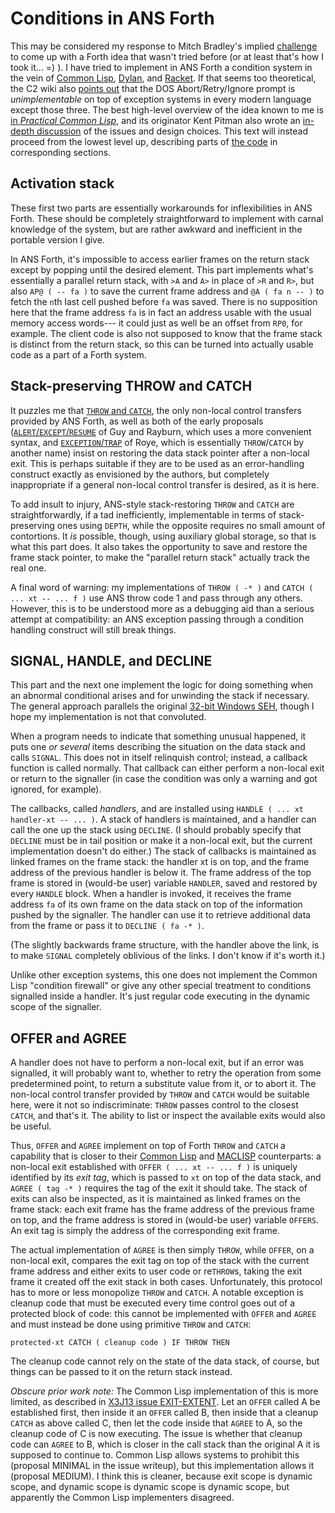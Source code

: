 # Conditions in ANS Forth

This may be considered my response to Mitch Bradley's implied
[challenge][1] to come up with a Forth idea that wasn't tried before (or
at least that's how I took it... =) ).  I have tried to implement in ANS
Forth a condition system in the vein of [Common Lisp][2], [Dylan][3],
and [Racket][4].   If that seems too theoretical, the C2 wiki also
[points out][5] that the DOS Abort/Retry/Ignore prompt is
_unimplementable_ on top of exception systems in every modern language
except those three.  The best high-level overview of the idea known to
me is [in _Practical Common Lisp_][6], and its originator Kent Pitman
also wrote an [in-depth discussion][7] of the issues and design choices.
This text will instead proceed from the lowest level up, describing
parts of [the code](condit.fth) in corresponding sections.

## Activation stack

These first two parts are essentially workarounds for inflexibilities in
ANS Forth.  These should be completely straightforward to implement with
carnal knowledge of the system, but are rather awkward and inefficient
in the portable version I give.

In ANS Forth, it's impossible to access earlier frames on the return
stack except by popping until the desired element.  This part implements
what's essentially a parallel return stack, with `>A` and `A>` in place
of `>R` and `R>`, but also `AP@ ( -- fa )` to save the current frame
address and `@A ( fa n -- )` to fetch the `n`th last cell pushed before
`fa` was saved.   There is no supposition here that the frame address
`fa` is in fact an address usable with the usual memory access words---
it could just as well be an offset from `RP0`, for example.  The client
code is also not supposed to know that the frame stack is distinct from
the return stack, so this can be turned into actually usable code as a
part of a Forth system.

## Stack-preserving THROW and CATCH

It puzzles me that [`THROW` and `CATCH`][8], the only non-local control
transfers provided by ANS Forth, as well as both of the early proposals
([`ALERT`/`EXCEPT`/`RESUME`][9] of Guy and Rayburn, which uses a more
convenient syntax, and [`EXCEPTION`/`TRAP`][10] of Roye, which is
essentially `THROW`/`CATCH` by another name) insist on restoring the
data stack pointer after a non-local exit.  This is perhaps suitable if
they are to be used as an error-handling construct exactly as envisioned
by the authors, but completely inappropriate if a general non-local
control transfer is desired, as it is here.

To add insult to injury, ANS-style stack-restoring `THROW` and `CATCH`
are straightforwardly, if a tad inefficiently, implementable in terms of
stack-preserving ones using `DEPTH`, while the opposite requires no
small amount of contortions.  It _is_ possible, though, using auxiliary
global storage, so that is what this part does.  It also takes the
opportunity to save and restore the frame stack pointer, to make the
"parallel return stack" actually track the real one.

A final word of warning: my implementations of `THROW ( -* )` and
`CATCH ( ... xt -- ... f )` use ANS throw code 1 and pass through any
others.  However, this is to be understood more as a debugging aid than
a serious attempt at compatibility: an ANS exception passing through a
condition handling construct will still break things.

## SIGNAL, HANDLE, and DECLINE

This part and the next one implement the logic for doing something when
an abnormal conditional arises and for unwinding the stack if necessary.
The general approach parallels the original [32-bit Windows SEH][11],
though I hope my implementation is not that convoluted.

When a program needs to indicate that something unusual happened, it
puts one _or several_ items describing the situation on the data stack
and calls `SIGNAL`.  This does not in itself relinquish control;
instead, a callback function is called normally.  That callback can
either perform a non-local exit or return to the signaller (in case the
condition was only a warning and got ignored, for example).

The callbacks, called _handlers_, and are installed using
`HANDLE ( ... xt handler-xt -- ... )`.  A stack of handlers is
maintained, and a handler can call the one up the stack using `DECLINE`.
(I should probably specify that `DECLINE` must be in tail position or
make it a non-local exit, but the current implementation doesn't do
either.)  The stack of callbacks is maintained as linked frames on the
frame stack: the handler xt is on top, and the frame address of the
previous handler is below it.  The frame address of the top frame is
stored in (would-be user) variable `HANDLER`, saved and restored by
every `HANDLE` block.  When a handler is invoked, it receives the frame
address `fa` of its own frame on the data stack on top of the
information pushed by the signaller.  The handler can use it to retrieve
additional data from the frame or pass it to `DECLINE ( fa -* )`.

(The slightly backwards frame structure, with the handler above the
link, is to make `SIGNAL` completely oblivious of the links.  I don't
know if it's worth it.)

Unlike other exception systems, this one does not implement the Common
Lisp "condition firewall" or give any other special treatment to
conditions signalled inside a handler.  It's just regular code executing
in the dynamic scope of the signaller.

## OFFER and AGREE

A handler does not have to perform a non-local exit, but if an error was
signalled, it will probably want to, whether to retry the operation from
some predetermined point, to return a substitute value from it, or to
abort it.  The non-local control transfer provided by `THROW` and
`CATCH` would be suitable here, were it not so indiscriminate: `THROW`
passes control to the closest `CATCH`, and that's it.  The ability to
list or inspect the available exits would also be useful.

Thus, `OFFER` and `AGREE` implement on top of Forth `THROW` and `CATCH`
a capability that is closer to their [Common Lisp][12] and [MACLISP][13]
counterparts: a non-local exit established with
`OFFER ( ... xt -- ... f )` is uniquely identified by its _exit tag_,
which is passed to `xt` on top of the data stack, and `AGREE ( tag -* )`
requires the tag of the exit it should take.  The stack of exits can
also be inspected, as it is maintained as linked frames on the frame
stack:  each exit frame has the frame address of the previous frame on
top, and the frame address is stored in (would-be user) variable
`OFFERS`.  An exit tag is simply the address of the corresponding exit
frame.

The actual implementation of `AGREE` is then simply `THROW`, while
`OFFER`, on a non-local exit, compares the exit tag on top of the stack
with the current frame address and either exits to user code or
re`THROW`s, taking the exit frame it created off the exit stack in both
cases.  Unfortunately, this protocol has to more or less monopolize
`THROW` and `CATCH`.  A notable exception is cleanup code that must be
executed every time control goes out of a protected block of code: this
cannot be implemented with `OFFER` and `AGREE` and must instead be done
using primitive `THROW` and `CATCH`:

	protected-xt CATCH ( cleanup code ) IF THROW THEN

The cleanup code cannot rely on the state of the data stack, of course,
but things can be passed to it on the return stack instead.

_Obscure prior work note:_ The Common Lisp implementation of this is
more limited, as described in [X3J13 issue EXIT-EXTENT][14].  Let an
`OFFER` called A be established first, then inside it an `OFFER` called
B, then inside that a cleanup `CATCH` as above called C, then let the
code inside that `AGREE` to A, so the cleanup code of C is now
executing.  The issue is whether that cleanup code can `AGREE` to B,
which is closer in the call stack than the original A it is supposed to
continue to.  Common Lisp allows systems to prohibit this (proposal
MINIMAL in the issue writeup), but this implementation allows it
(proposal MEDIUM).  I think this is cleaner, because exit scope is
dynamic scope, and dynamic scope is dynamic scope is dynamic scope, but
apparently the Common Lisp implementers disagreed.

[1]:  https://github.com/ForthHub/discussion/issues/79#issuecomment-454218065
[2]:  http://www.lispworks.com/documentation/lw71/CLHS/Body/09_.htm
[3]:  https://opendylan.org/books/drm/Conditions
[4]:  https://docs.racket-lang.org/reference/exns.html
[5]:  http://wiki.c2.com/?AbortRetryIgnore
[6]:  http://www.gigamonkeys.com/book/beyond-exception-handling-conditions-and-restarts.html
[7]:  http://www.nhplace.com/kent/Papers/Condition-Handling-2001.html
[8]:  https://www.complang.tuwien.ac.at/forth/dpans-html/dpans9.htm
[9]:  http://soton.mpeforth.com/flag/jfar/vol3/no4/article3.pdf
[10]: http://soton.mpeforth.com/flag/jfar/vol5/no2/article4.pdf
[11]: http://bytepointer.com/resources/pietrek_crash_course_depths_of_win32_seh.htm
[12]: http://clhs.lisp.se/Body/s_catch.htm
[13]: http://www.maclisp.info/pitmanual/contro.html#5.13.1
[14]: http://clhs.lisp.se/Issues/iss152_w.htm
